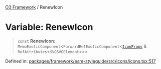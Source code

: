 [O3 Framework](../API.md) / RenewIcon

# Variable: RenewIcon

> `const` **RenewIcon**: `MemoExoticComponent`\<`ForwardRefExoticComponent`\<[`IconProps`](../type-aliases/IconProps.md) & `RefAttributes`\<`SVGSVGElement`\>\>\>

Defined in: [packages/framework/esm-styleguide/src/icons/icons.tsx:517](https://github.com/UjjawalPrabhat/openmrs-esm-core/blob/main/packages/framework/esm-styleguide/src/icons/icons.tsx#L517)
